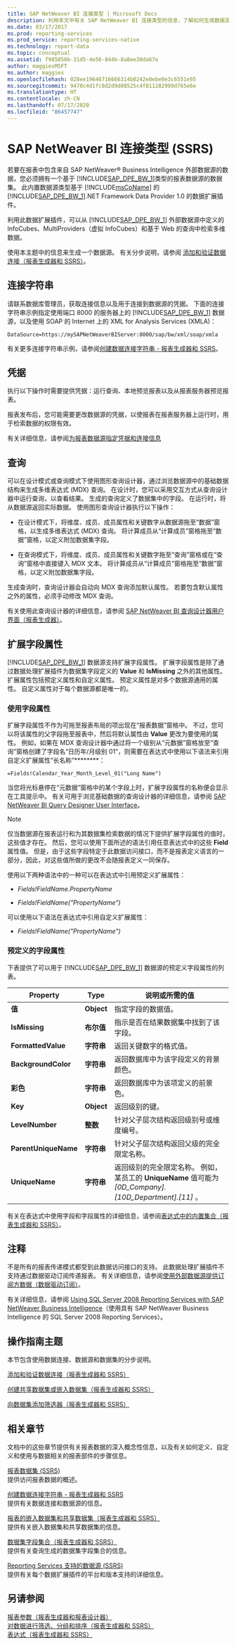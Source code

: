 ```yaml
---
title: SAP NetWeaver BI 连接类型 | Microsoft Docs
description: 利用本文中有关 SAP NetWeaver BI 连接类型的信息，了解如何生成数据源。
ms.date: 03/17/2017
ms.prod: reporting-services
ms.prod_service: reporting-services-native
ms.technology: report-data
ms.topic: conceptual
ms.assetid: f985856b-31d5-4e56-844b-8a8ee38da67e
author: maggiesMSFT
ms.author: maggies
ms.openlocfilehash: 028ee19646716666314b0242e0ebe0e3c6551e95
ms.sourcegitcommit: 9470c4d1fc8d2d9d08525c4f811282999d765e6e
ms.translationtype: HT
ms.contentlocale: zh-CN
ms.lasthandoff: 07/17/2020
ms.locfileid: "86457747"
---
```

# <a name="sap-netweaver-bi-connection-type-ssrs"></a>SAP NetWeaver BI 连接类型 (SSRS)
  若要在报表中包含来自 SAP NetWeaver® Business Intelligence 外部数据源的数据，您必须拥有一个基于 [!INCLUDE[SAP_DPE_BW_1](../../includes/sap-dpe-bw-1-md.md)]类型的报表数据源的数据集。 此内置数据源类型基于 [!INCLUDE[msCoName](../../includes/msconame-md.md)] 的 [!INCLUDE[SAP_DPE_BW_1](../../includes/sap-dpe-bw-1-md.md)].NET Framework Data Provider 1.0 的数据扩展插件。  
  
 利用此数据扩展插件，可以从 [!INCLUDE[SAP_DPE_BW_1](../../includes/sap-dpe-bw-1-md.md)] 外部数据源中定义的 InfoCubes、MultiProviders（虚拟 InfoCubes）和基于 Web 的查询中检索多维数据。  
  
 使用本主题中的信息来生成一个数据源。 有关分步说明，请参阅 [添加和验证数据连接（报表生成器和 SSRS）](../../reporting-services/report-data/add-and-verify-a-data-connection-report-builder-and-ssrs.md)。  
  
##  <a name="connection-string"></a><a name="Connection"></a> 连接字符串  
 请联系数据库管理员，获取连接信息以及用于连接到数据源的凭据。 下面的连接字符串示例指定使用端口 8000 的服务器上的 [!INCLUDE[SAP_DPE_BW_1](../../includes/sap-dpe-bw-1-md.md)] 数据源，以及使用 SOAP 的 Internet 上的 XML for Analysis Services (XMLA)：  
  
```  
DataSource=https://mySAPNetWeaverBIServer:8000/sap/bw/xml/soap/xmla  
```  
  
 有关更多连接字符串示例，请参阅[创建数据连接字符串 - 报表生成器和 SSRS](../../reporting-services/report-data/data-connections-data-sources-and-connection-strings-report-builder-and-ssrs.md)。  
  
  
##  <a name="credentials"></a><a name="Credentials"></a> 凭据  
 执行以下操作时需要提供凭据：运行查询、本地预览报表以及从报表服务器预览报表。  
  
 报表发布后，您可能需要更改数据源的凭据，以使报表在报表服务器上运行时，用于检索数据的权限有效。  
  
 有关详细信息，请参阅[为报表数据源指定凭据和连接信息](specify-credential-and-connection-information-for-report-data-sources.md)  
  
  
##  <a name="queries"></a><a name="Query"></a> 查询  
 可以在设计模式或查询模式下使用图形查询设计器，通过浏览数据源中的基础数据结构来生成多维表达式 (MDX) 查询。 在设计时，您可以采用交互方式从查询设计器中运行查询，以查看结果。 生成的查询定义了数据集中的字段。 在运行时，将从数据源返回实际数据。 使用图形查询设计器执行以下操作：  
  
-   在设计模式下，将维度、成员、成员属性和关键数字从数据源拖至“数据”窗格，以生成多维表达式 (MDX) 查询。 将计算成员从“计算成员”窗格拖至“数据”窗格，以定义附加数据集字段。  
  
-   在查询模式下，将维度、成员、成员属性和关键数字拖至“查询”窗格或在“查询”窗格中直接键入 MDX 文本。 将计算成员从“计算成员”窗格拖至“数据”窗格，以定义附加数据集字段。  
  
 生成查询时，查询设计器会自动向 MDX 查询添加默认属性。 若要包含默认属性之外的属性，必须手动修改 MDX 查询。  
  
 有关使用此查询设计器的详细信息，请参阅 [SAP NetWeaver BI 查询设计器用户界面（报表生成器）](https://msdn.microsoft.com/library/8edda06d-1608-498b-bd50-10905e54f6ce)。  
  
  
##  <a name="extended-field-properties"></a><a name="Extended"></a> 扩展字段属性  
 [!INCLUDE[SAP_DPE_BW_1](../../includes/sap-dpe-bw-1-md.md)] 数据源支持扩展字段属性。 扩展字段属性是除了通过数据处理扩展插件为数据集字段定义的 **Value** 和 **IsMissing** 之外的其他属性。 扩展属性包括预定义属性和自定义属性。 预定义属性是对多个数据源通用的属性。 自定义属性对于每个数据源都是唯一的。  
  
### <a name="working-with-field-properties"></a>使用字段属性  
 扩展字段属性不作为可拖至报表布局的项出现在“报表数据”窗格中。 不过，您可以将该属性的父字段拖至报表中，然后将默认属性由 **Value** 更改为要使用的属性。 例如，如果在 MDX 查询设计器中通过将一个级别从“元数据”窗格放至“查询”窗格创建了字段名“日历年/月级别 01”，则需要在表达式中使用以下语法来引用自定义扩展属性“长名称”********：  
  
 `=Fields!Calendar_Year_Month_Level_01("Long Name")`  
  
 当您将光标悬停在“元数据”窗格中的某个字段上时，扩展字段属性的名称便会显示在工具提示中。 有关可用于浏览基础数据的查询设计器的详细信息，请参阅 [SAP NetWeaver BI Query Designer User Interface](../../reporting-services/report-data/sap-netweaver-bi-query-designer-user-interface.md)。  
  
> [!NOTE]  
>  仅当数据源在报表运行和为其数据集检索数据的情况下提供扩展字段属性的值时，这些值才存在。 然后，您可以使用下面所述的语法引用任意表达式中的这些 **Field** 属性值。 但是，由于这些字段特定于此数据访问接口，而不是报表定义语言的一部分，因此，对这些值所做的更改不会随报表定义一同保存。  
  
 使用以下两种语法中的一种可以在表达式中引用预定义扩展属性：  
  
-   *Fields!FieldName.PropertyName*  
  
-   *Fields!FieldName("PropertyName")*  
  
 可以使用以下语法在表达式中引用自定义扩展属性：  
  
-   *Fields!FieldName("PropertyName")*  
  
  
### <a name="predefined-field-properties"></a>预定义的字段属性  
 下表提供了可以用于 [!INCLUDE[SAP_DPE_BW_1](../../includes/sap-dpe-bw-1-md.md)] 数据源的预定义字段属性的列表。  
  
|**Property**|**Type**|**说明或所需的值**|  
|------------------|--------------|---------------------------------------|  
|**值**|**Object**|指定字段的数据值。|  
|**IsMissing**|**布尔值**|指示是否在结果数据集中找到了该字段。|  
|**FormattedValue**|**字符串**|返回关键数字的格式值。|  
|**BackgroundColor**|**字符串**|返回数据库中为该字段定义的背景颜色。|  
|**彩色**|**字符串**|返回数据库中为该项定义的前景色。|  
|**Key**|**Object**|返回级别的键。|  
|**LevelNumber**|**整数**|针对父子层次结构返回级别号或维度编号。|  
|**ParentUniqueName**|**字符串**|针对父子层次结构返回父级的完全限定名称。|  
|**UniqueName**|**字符串**|返回级别的完全限定名称。 例如，某员工的 **UniqueName** 值可能为 *[0D_Company].[10D_Department].[11]* 。|  
  
 有关在表达式中使用字段和字段属性的详细信息，请参阅[表达式中的内置集合（报表生成器和 SSRS）](../../reporting-services/report-design/built-in-collections-in-expressions-report-builder.md)。  
  
  
##  <a name="remarks"></a><a name="Remarks"></a> 注释  
 不是所有的报表传递模式都受到此数据访问接口的支持。 此数据处理扩展插件不支持通过数据驱动订阅传递报表。 有关详细信息，请参阅[使用外部数据源提供订阅方数据（数据驱动订阅）](../../reporting-services/subscriptions/use-an-external-data-source-for-subscriber-data-data-driven-subscription.md)。  
  
 有关详细信息，请参阅 [Using SQL Server 2008 Reporting Services with SAP NetWeaver Business Intelligence](https://go.microsoft.com/fwlink/?LinkId=167352)（使用具有 SAP NetWeaver Business Intelligence 的 SQL Server 2008 Reporting Services）。  
  
  
##  <a name="how-to-topics"></a><a name="HowTo"></a> 操作指南主题  
 本节包含使用数据连接、数据源和数据集的分步说明。  
  
 [添加和验证数据连接（报表生成器和 SSRS）](../../reporting-services/report-data/add-and-verify-a-data-connection-report-builder-and-ssrs.md)  
  
 [创建共享数据集或嵌入数据集（报表生成器和 SSRS）](../../reporting-services/report-data/create-a-shared-dataset-or-embedded-dataset-report-builder-and-ssrs.md)  
  
 [向数据集添加筛选器（报表生成器和 SSRS）](../../reporting-services/report-data/add-a-filter-to-a-dataset-report-builder-and-ssrs.md)  
  
  
##  <a name="related-sections"></a><a name="Related"></a> 相关章节  
 文档中的这些章节提供有关报表数据的深入概念性信息，以及有关如何定义、自定义和使用与数据相关的报表部件的步骤信息。  
  
 [报表数据集 (SSRS)](../../reporting-services/report-data/report-datasets-ssrs.md)  
 提供访问报表数据的概述。  
  
 [创建数据连接字符串 - 报表生成器和 SSRS](../../reporting-services/report-data/data-connections-data-sources-and-connection-strings-report-builder-and-ssrs.md)  
 提供有关数据连接和数据源的信息。  
  
 [报表的嵌入数据集和共享数据集（报表生成器和 SSRS）](../../reporting-services/report-data/report-embedded-datasets-and-shared-datasets-report-builder-and-ssrs.md)  
 提供有关嵌入数据集和共享数据集的信息。  
  
 [数据集字段集合（报表生成器和 SSRS）](../../reporting-services/report-data/dataset-fields-collection-report-builder-and-ssrs.md)  
 提供有关查询生成的数据集字段集合的信息。  
  
 [Reporting Services 支持的数据源 (SSRS)](../../reporting-services/report-data/data-sources-supported-by-reporting-services-ssrs.md)  
 提供有关每个数据扩展插件的平台和版本支持的详细信息。  
  
  
## <a name="see-also"></a>另请参阅  
 [报表参数（报表生成器和报表设计器）](../../reporting-services/report-design/report-parameters-report-builder-and-report-designer.md)   
 [对数据进行筛选、分组和排序（报表生成器和 SSRS）](../../reporting-services/report-design/filter-group-and-sort-data-report-builder-and-ssrs.md)   
 [表达式（报表生成器和 SSRS）](../../reporting-services/report-design/expressions-report-builder-and-ssrs.md)  
  
  
